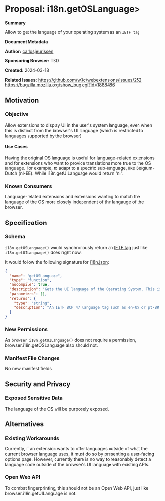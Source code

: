 # Proposal: i18n.getOSLanguage>

**Summary**

Allow to get the language of your operating system as an `IETF tag`

**Document Metadata**

**Author:** [carlosjeurissen](https://github.com/carlosjeurissen)

**Sponsoring Browser:** TBD

**Created:** 2024-03-18

**Related Issues:**
https://github.com/w3c/webextensions/issues/252
https://bugzilla.mozilla.org/show_bug.cgi?id=1888486

## Motivation

### Objective

Allow extensions to display UI in the user's system language, even when this is distinct from the browser's UI language (which is restricted to languages supported by the browser).

#### Use Cases

Having the original OS language is useful for language-related extensions and for extensions who want to provide translations more true to the OS language. For example, to adapt to a specific sub-language, like Belgium-Dutch (nl-BE). While i18n.getUILanguage would return 'nl'.

### Known Consumers

Language-related extensions and extensions wanting to match the language of the OS more closely independent of the langauge of the browser.

## Specification

### Schema

`i18n.getOSLanguage()` would synchronously return an [IETF tag](https://www.w3.org/International/core/langtags/rfc3066bis.html) just like `i18n.getUILanguage()` does right now.

It would follow the following signature for [i18n.json](https://chromium.googlesource.com/chromium/src/+/refs/heads/main/extensions/common/api/i18n.json):


```json
{
  "name": "getOSLanguage",
  "type": "function",
  "nocompile": true,
  "description": "Gets the UI language of the Operating System. This is different from $(ref:i18n.getUILanguage) which returns the UI language of the web browser.",
  "parameters": [],
  "returns": {
    "type": "string",
    "description": "An IETF BCP 47 language tag such as en-US or pt-BR."
  }
}
```

### New Permissions

As `browser.i18n.getUILanguage()` does not require a permission, browser.i18n.getOSLanguage also should not.

### Manifest File Changes

No new manifest fields

## Security and Privacy

### Exposed Sensitive Data

The language of the OS will be purposely exposed.

## Alternatives

### Existing Workarounds

Currently, if an extension wants to offer languages outside of what the current browser language uses, it must do so by presenting a user-facing options page. However, currently there is no way to reasonably detect a language code outside of the browser's UI language with existing APIs.

### Open Web API

To combat fingerprinting, this should not be an Open Web API, just like browser.i18n.getUILanguage is not.
